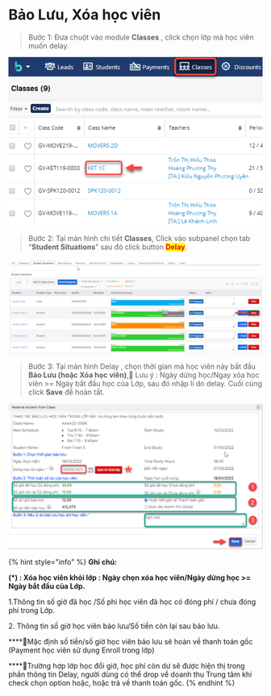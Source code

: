 # Bảo Lưu, Xóa học viên

> Bước 1: Đưa chuột vào module **Classes** , click chọn lớp mà học viên muốn delay.

![](../.gitbook/assets/HVdelay1.png)

> Bước 2: Tại màn hình chi tiết **Classes**, Click vào subpanel chọn tab “**Student Situations**” sau đó click button <mark style="color:red;">**Delay**</mark>.

![](../.gitbook/assets/delay1.png)

> Bước 3: Tại màn hình Delay , chọn thời gian mà học viên này bắt đầu **Bảo Lưu (hoặc Xóa học viên)**,:clap: Lưu ý : Ngày dừng học/Ngay xóa học viên >= Ngày bắt đầu học của Lớp, sau đó nhập lí do delay. Cuối cùng click **Save** để hoàn tất.

![](../.gitbook/assets/delay2.png)

{% hint style="info" %}
**Ghi chú:**

**(\*) : Xóa học viên khỏi lớp : Ngày chọn xóa học viên/Ngày dừng học >= Ngày bắt đầu của Lớp.**

1.Thông tin số giờ đã học /Số phi học viên đã học có đóng phí / chưa đóng phí trong Lớp.

2\. Thông tin số giờ học viên bảo lưu/Số tiền còn lại sau bảo lưu.

****:tada:Mặc định số tiền/số giờ học viên bảo lưu sẽ hoàn về thanh toán gốc (Payment học viên sử dụng Enroll trong lớp)

****:tada:Trường hợp lớp học đổi giờ, học phí còn dư sẽ được hiện thị trong phần thông tin Delay, người dùng có thể drop về doanh thu Trung tâm khi check chọn option hoặc, hoặc trả về thanh toán gốc.
{% endhint %}
